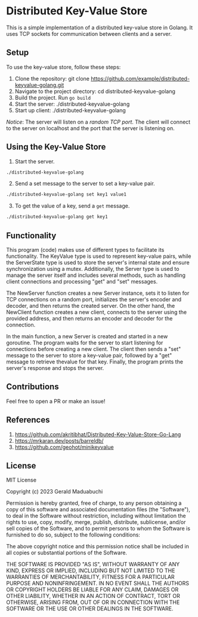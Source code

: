 # Distributed Key-Value Store

This is a simple implementation of a distributed key-value store in Golang. It uses TCP sockets for communication between clients and a server.

## Setup

To use the key-value store, follow these steps:

1. Clone the repository: git clone https://github.com/example/distributed-keyvalue-golang.git
2. Navigate to the project directory: cd distributed-keyvalue-golang
3. Build the project. Run `go build`
4. Start the server: ./distributed-keyvalue-golang
5. Start up client: ./distributed-keyvalue-golang

*Notice*: The server will listen on a _random TCP port_. The client will connect to the server on localhost and the port that the server is listening on.

## Using the Key-Value Store

1. Start the server.
```bash
./distributed-keyvalue-golang
```
2. Send a set message to the server to set a key-value pair.
```bash
./distributed-keyvalue-golang set key1 value1
```
3. To get the value of a key, send a `get` message.
```bash
./distributed-keyvalue-golang get key1
```

## Functionality

This program (code) makes use of different types to facilitate its functionality. The KeyValue type is used to represent key-value pairs, while the ServerState type is used to store the server's internal state and ensure synchronization using a mutex. Additionally, the Server type is used to manage the server itself and includes several methods, such as handling client connections and processing "get" and "set" messages.

The NewServer function creates a new Server instance, sets it to listen for TCP connections on a random port, initializes the server's encoder and decoder, and then returns the created server. On the other hand, the NewClient function creates a new client, connects to the server using the provided address, and then returns an encoder and decoder for the connection.

In the main function, a new Server is created and started in a new goroutine. The program waits for the server to start listening for connections before creating a new client. The client then sends a "set" message to the server to store a key-value pair, followed by a "get" message to retrieve thevalue for that key. Finally, the program prints the server's response and stops the server.

## Contributions

Feel free to open a PR or make an issue!

## References

1. https://github.com/akritibhat/Distributed-Key-Value-Store-Go-Lang
2. https://mrkaran.dev/posts/barreldb/
3. https://github.com/geohot/minikeyvalue

## License

MIT License

Copyright (c) 2023 Gerald Maduabuchi

Permission is hereby granted, free of charge, to any person obtaining a copy
of this software and associated documentation files (the "Software"), to deal
in the Software without restriction, including without limitation the rights
to use, copy, modify, merge, publish, distribute, sublicense, and/or sell
copies of the Software, and to permit persons to whom the Software is
furnished to do so, subject to the following conditions:

The above copyright notice and this permission notice shall be included in all
copies or substantial portions of the Software.

THE SOFTWARE IS PROVIDED "AS IS", WITHOUT WARRANTY OF ANY KIND, EXPRESS OR
IMPLIED, INCLUDING BUT NOT LIMITED TO THE WARRANTIES OF MERCHANTABILITY,
FITNESS FOR A PARTICULAR PURPOSE AND NONINFRINGEMENT. IN NO EVENT SHALL THE
AUTHORS OR COPYRIGHT HOLDERS BE LIABLE FOR ANY CLAIM, DAMAGES OR OTHER
LIABILITY, WHETHER IN AN ACTION OF CONTRACT, TORT OR OTHERWISE, ARISING FROM,
OUT OF OR IN CONNECTION WITH THE SOFTWARE OR THE USE OR OTHER DEALINGS IN THE
SOFTWARE.
